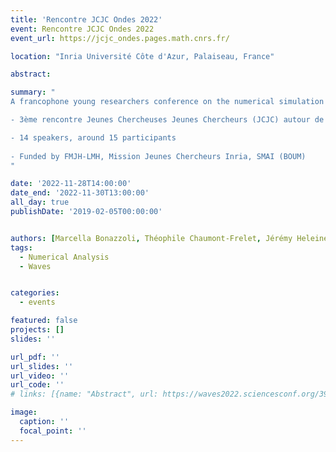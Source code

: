 ```yaml
---
title: 'Rencontre JCJC Ondes 2022'
event: Rencontre JCJC Ondes 2022
event_url: https://jcjc_ondes.pages.math.cnrs.fr/

location: "Inria Université Côte d'Azur, Palaiseau, France"

abstract:  

summary: "
A francophone young researchers conference on the numerical simulation of wave propagation ([website](https://jcjc_ondes.pages.math.cnrs.fr/)). 

- 3ème rencontre Jeunes Chercheuses Jeunes Chercheurs (JCJC) autour de la simulation numérique de la propagation d'onde

- 14 speakers, around 15 participants
  
- Funded by FMJH-LMH, Mission Jeunes Chercheurs Inria, SMAI (BOUM)
"

date: '2022-11-28T14:00:00'
date_end: '2022-11-30T13:00:00'
all_day: true
publishDate: '2019-02-05T00:00:00'


authors: [Marcella Bonazzoli, Théophile Chaumont-Frelet, Jérémy Heleine, admin]
tags:
  - Numerical Analysis
  - Waves


categories: 
  - events

featured: false
projects: []
slides: ''

url_pdf: ''
url_slides: ''
url_video: ''
url_code: ''
# links: [{name: "Abstract", url: https://waves2022.sciencesconf.org/391912/document}]

image:
  caption: ''
  focal_point: ''
---
```

